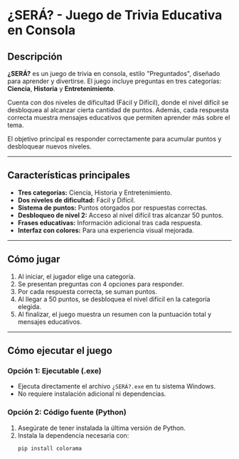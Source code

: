 # ¿SERÁ? - Juego de Trivia Educativa en Consola

## Descripción

**¿SERÁ?** es un juego de trivia en consola, estilo "Preguntados", diseñado para aprender y divertirse. El juego incluye preguntas en tres categorías: **Ciencia**, **Historia** y **Entretenimiento**.

Cuenta con dos niveles de dificultad (Fácil y Difícil), donde el nivel difícil se desbloquea al alcanzar cierta cantidad de puntos. Además, cada respuesta correcta muestra mensajes educativos que permiten aprender más sobre el tema.

El objetivo principal es responder correctamente para acumular puntos y desbloquear nuevos niveles.

---

## Características principales

- **Tres categorías:** Ciencia, Historia y Entretenimiento.
- **Dos niveles de dificultad:** Fácil y Difícil.
- **Sistema de puntos:** Puntos otorgados por respuestas correctas.
- **Desbloqueo de nivel 2:** Acceso al nivel difícil tras alcanzar 50 puntos.
- **Frases educativas:** Información adicional tras cada respuesta.
- **Interfaz con colores:** Para una experiencia visual mejorada.

---

## Cómo jugar

1. Al iniciar, el jugador elige una categoría.
2. Se presentan preguntas con 4 opciones para responder.
3. Por cada respuesta correcta, se suman puntos.
4. Al llegar a 50 puntos, se desbloquea el nivel difícil en la categoría elegida.
5. Al finalizar, el juego muestra un resumen con la puntuación total y mensajes educativos.

---

## Cómo ejecutar el juego

### Opción 1: Ejecutable (.exe)

- Ejecuta directamente el archivo `¿SERÁ?.exe` en tu sistema Windows.
- No requiere instalación adicional ni dependencias.

### Opción 2: Código fuente (Python)

1. Asegúrate de tener instalada la última versión de Python.
2. Instala la dependencia necesaria con:
   ```bash
   pip install colorama
